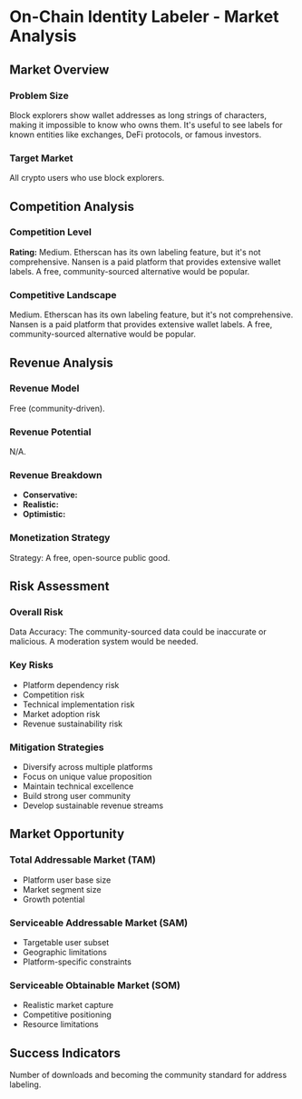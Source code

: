 # On-Chain Identity Labeler - Market Analysis

## Market Overview

### Problem Size
Block explorers show wallet addresses as long strings of characters, making it impossible to know who owns them. It's useful to see labels for known entities like exchanges, DeFi protocols, or famous investors.

### Target Market
All crypto users who use block explorers.

## Competition Analysis

### Competition Level
**Rating:** Medium. Etherscan has its own labeling feature, but it's not comprehensive. Nansen is a paid platform that provides extensive wallet labels. A free, community-sourced alternative would be popular.

### Competitive Landscape
Medium. Etherscan has its own labeling feature, but it's not comprehensive. Nansen is a paid platform that provides extensive wallet labels. A free, community-sourced alternative would be popular.

## Revenue Analysis

### Revenue Model
Free (community-driven).

### Revenue Potential
N/A.

### Revenue Breakdown
- **Conservative:** 
- **Realistic:** 
- **Optimistic:** 

### Monetization Strategy
Strategy: A free, open-source public good.

## Risk Assessment

### Overall Risk
Data Accuracy: The community-sourced data could be inaccurate or malicious. A moderation system would be needed.

### Key Risks
- Platform dependency risk
- Competition risk
- Technical implementation risk
- Market adoption risk
- Revenue sustainability risk

### Mitigation Strategies
- Diversify across multiple platforms
- Focus on unique value proposition
- Maintain technical excellence
- Build strong user community
- Develop sustainable revenue streams

## Market Opportunity

### Total Addressable Market (TAM)
- Platform user base size
- Market segment size
- Growth potential

### Serviceable Addressable Market (SAM)
- Targetable user subset
- Geographic limitations
- Platform-specific constraints

### Serviceable Obtainable Market (SOM)
- Realistic market capture
- Competitive positioning
- Resource limitations

## Success Indicators
Number of downloads and becoming the community standard for address labeling.
